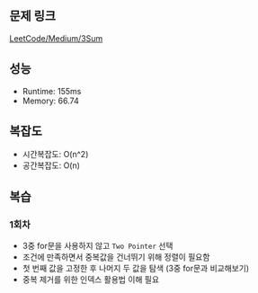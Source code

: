 ## 문제 링크

[LeetCode/Medium/3Sum](//https://leetcode.com/problems/3sum/)

## 성능

- Runtime: 155ms
- Memory: 66.74

## 복잡도

- 시간복잡도: O(n^2)
- 공간복잡도: O(n)

## 복습

### 1회차

- 3중 for문을 사용하지 않고 `Two Pointer` 선택
- 조건에 만족하면서 중복값을 건너뛰기 위해 정렬이 필요함
- 첫 번째 값을 고정한 후 나머지 두 값을 탐색 (3중 for문과 비교해보기)
- 중복 제거를 위한 인덱스 활용법 이해 필요
